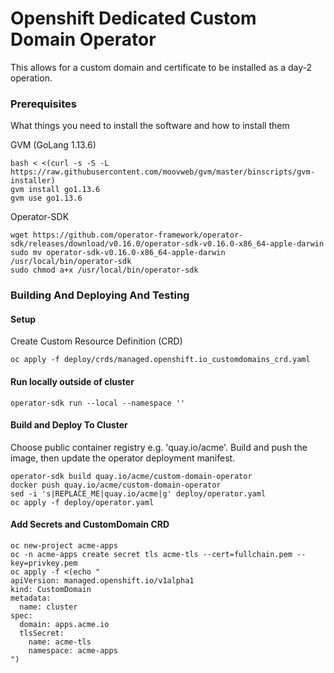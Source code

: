 # Openshift Dedicated Custom Domain Operator

This allows for a custom domain and certificate to be installed as a day-2 operation.

### Prerequisites

What things you need to install the software and how to install them

GVM (GoLang 1.13.6)
```
bash < <(curl -s -S -L https://raw.githubusercontent.com/moovweb/gvm/master/binscripts/gvm-installer)
gvm install go1.13.6
gvm use go1.13.6
```

Operator-SDK
```
wget https://github.com/operator-framework/operator-sdk/releases/download/v0.16.0/operator-sdk-v0.16.0-x86_64-apple-darwin
sudo mv operator-sdk-v0.16.0-x86_64-apple-darwin /usr/local/bin/operator-sdk
sudo chmod a+x /usr/local/bin/operator-sdk
```

### Building And Deploying And Testing

#### Setup
Create Custom Resource Definition (CRD)
```
oc apply -f deploy/crds/managed.openshift.io_customdomains_crd.yaml
```

#### Run locally outside of cluster
```
operator-sdk run --local --namespace ''
```

#### Build and Deploy To Cluster
Choose public container registry e.g. 'quay.io/acme'.
Build and push the image, then update the operator deployment manifest.
```
operator-sdk build quay.io/acme/custom-domain-operator
docker push quay.io/acme/custom-domain-operator
sed -i 's|REPLACE_ME|quay.io/acme|g' deploy/operator.yaml
oc apply -f deploy/operator.yaml
```

#### Add Secrets and CustomDomain CRD
```
oc new-project acme-apps
oc -n acme-apps create secret tls acme-tls --cert=fullchain.pem --key=privkey.pem
oc apply -f <(echo "
apiVersion: managed.openshift.io/v1alpha1
kind: CustomDomain
metadata:
  name: cluster
spec:
  domain: apps.acme.io
  tlsSecret:
    name: acme-tls
    namespace: acme-apps
")
```
